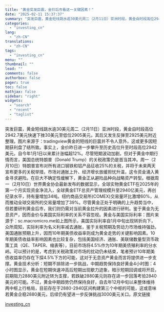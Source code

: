 ```yaml
---
title: "黄金突发巨震，金价后市看这一关键因素！"
date: "2025-02-11 15:37:37"
summary: "突发巨震，黄金短线跳水逾30美元周二（2月11日）亚洲时段，黄金自时段高位2942.7美元快速下挫..."
categories:
  - "investing_cn"
lang:
  - "zh-CN"
translations:
  - "zh-CN"
tags:
  - "investing_cn"
menu: ""
thumbnail: ""
lead: ""
comments: false
authorbox: false
pager: true
toc: false
mathjax: false
sidebar: "right"
widgets:
  - "search"
  - "recent"
  - "taglist"
---
```


突发巨震，黄金短线跳水逾30美元周二（2月11日）亚洲时段，黄金自时段高位2942.7美元快速下挫30美元至低位2905美元，其后又发生反弹至2925美元附近整理。图片来源于：tradingview黄金的短线的巨震并不令人意外，这或更多因短期获利盘了结所致。事实上，金价昨日进一步攀升至历史高位升至时段高位2942美元，自今年1月1日以来累计涨幅超12%。尽管短期波动加剧，但对于黄金中期行情而言，美国总统特朗普（Donald Trump）的关税政策仍是首当其冲。周一（2月10日）特朗普宣布对所有进口钢铁和铝产品征收25%的关税，并将于未来两天宣布更多的关税举措，市场对通胀上升、经济增长放缓担忧升温，这令资金涌入黄金寻求避险。在巨大不确定性缓解下，黄金正从避险品种向战略资产转型。根据周一（2月10日）世界黄金协会最新发布的数据显示，全球实物黄金ETF在2025年的第一个月实现资金净流入，全球黄金ETF总资产管理规模升至2940亿美元，再创纪录水平，持有量增加34吨。纽约商品交易所(COMEX)交易量环比激增60%，从而推动全球交易所的交易量增加了39%。尽管黄金正处于明确的上升趋势当中，但若要研判黄金后市，我们则仍需对当前黄金拉升的因素进行研判。鉴于黄金为无息资产，因而金价与美国实际利率的关系不容忽视。黄金与美国实际利率：图片来源于：sc.macromicro.me如上图所示，美国实际利率自1月中旬出现转折向下，众所周知，实际利率为名义利率减去通胀，鉴于关税预期及劳动力市场维持强劲，美国通胀预期上升，因而10年期美债收益率则成为黄金走势的关键影响因素。10年期美债收益率影响因素也比较复杂，包括美国经济、通胀、美联储数量型货币政策工具（QE、TAPER、缩表等），目前市场将4.5%作为10年期美债殖利率的分水岭。可以预计的是，考虑到关税政策对市场的扰动仍未结束，笔者预计10年期美债收益率仍存在下探4.5%下方的可能，这对于无息资产黄金而言将提供进一步支撑。黄金技术分析：短期不排除进一步挑战，中期趋势保持良好黄金4小时图：4小时图显示，黄金在短期快速冲高后短期出现歇力迹象，暗示短期回调或将开启，前期阻力2880美元附近转为支撑，若跌破2880美元则存在进一步回落考验2840美元的可能。不过，黄金中期趋势仍然保持良好，自去年12月中旬以来整体维持两中枢上行格局，目前存在于2880-2940区间构建第三个中枢的可能，这或意味若黄金企稳2880美元，后续仍有望进一步反弹挑战3000美元关口。原文链接

[investing_cn](https://cn.investing.com/news/commodities-news/article-2665532)
